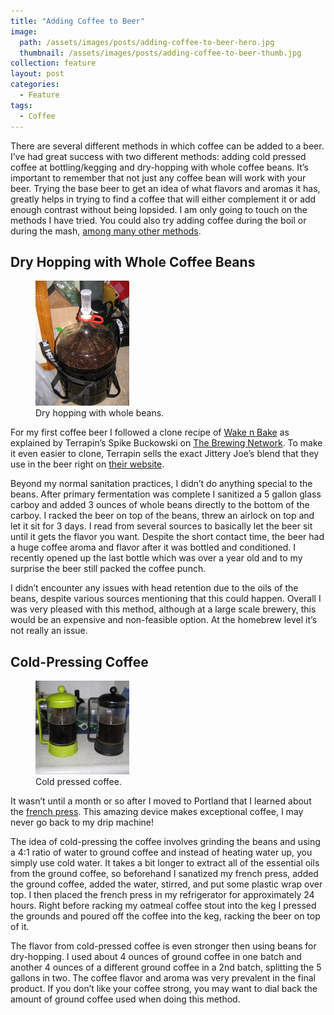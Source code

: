 ```yaml
---
title: "Adding Coffee to Beer"
image:
  path: /assets/images/posts/adding-coffee-to-beer-hero.jpg
  thumbnail: /assets/images/posts/adding-coffee-to-beer-thumb.jpg
collection: feature
layout: post
categories:
  - Feature
tags:
  - Coffee
---
```


There are several different methods in which coffee can be added to a beer. I’ve had
great success with two different methods: adding cold pressed coffee at bottling/kegging
and dry-hopping with whole coffee beans. It’s important to remember that not just any
coffee bean will work with your beer. Trying the base beer to get an idea of what
flavors and aromas it has, greatly helps in trying to find a coffee that will either
complement it or add enough contrast without being lopsided. I am only going to touch
on the methods I have tried. You could also try adding coffee during the boil or
during the mash, [among many other methods](https://www.google.com/search?client=opera&rls=en&q=adding+coffee+to+beer).

## Dry Hopping with Whole Coffee Beans

<figure class="align-right">
  <a href="/assets/images/posts/dry-beaning.jpg">
    <img src="/assets/images/posts/dry-beaning-thumb.jpg" alt="Dry hopping with whole beans" />
  </a>
  <figcaption>Dry hopping with whole beans.</figcaption>
</figure>

For my first coffee beer I followed a clone recipe of [Wake n Bake](https://www.terrapinbeer.com/beer/wake-n-bake) as explained by
Terrapin’s Spike Buckowski on [The Brewing Network](http://www.thebrewingnetwork.com/post1862/). To make it even easier to clone,
Terrapin sells the exact Jittery Joe’s blend that they use in the beer right on
[their website](https://shop.terrapinbeer.com/products/jittery-joes-wake-n-bake-coffee-blend?_pos=1&_sid=6f7978048&_ss=r).

Beyond my normal sanitation practices, I didn’t do anything special to the beans. After
primary fermentation was complete I sanitized a 5 gallon glass carboy and added 3 ounces
of whole beans directly to the bottom of the carboy. I racked the beer on top of the beans,
threw an airlock on top and let it sit for 3 days. I read from several sources to basically
let the beer sit until it gets the flavor you want. Despite the short contact time, the
beer had a huge coffee aroma and flavor after it was bottled and conditioned. I recently
opened up the last bottle which was over a year old and to my surprise the beer still
packed the coffee punch.

I didn’t encounter any issues with head retention due to the oils of the beans, despite
various sources mentioning that this could happen. Overall I was very pleased with this
method, although at a large scale brewery, this would be an expensive and non-feasible
option. At the homebrew level it’s not really an issue.

## Cold-Pressing Coffee

<figure class="align-left">
  <a href="/assets/images/posts/cold-pressed-coffee.jpg">
    <img src="/assets/images/posts/cold-pressed-coffee-thumb.jpg" alt="Cold pressed coffee.">
  </a>
  <figcaption>Cold pressed coffee.</figcaption>
</figure>

It wasn’t until a month or so after I moved to Portland that I learned about the
[french press](https://en.wikipedia.org/wiki/French_press). This amazing device makes
exceptional coffee, I may never go back to my drip machine!

The idea of cold-pressing the coffee involves grinding the beans and using a 4:1 ratio of
water to ground coffee and instead of heating water up, you simply use cold water. It
takes a bit longer to extract all of the essential oils from the ground coffee, so
beforehand I sanatized my french press, added the ground coffee, added the water, stirred,
and put some plastic wrap over top. I then placed the french press in my refrigerator for
approximately 24 hours. Right before racking my oatmeal coffee stout into the keg I pressed
the grounds and poured off the coffee into the keg, racking the beer on top of it.

The flavor from cold-pressed coffee is even stronger then using beans for dry-hopping. I
used about 4 ounces of ground coffee in one batch and another 4 ounces of a different ground
coffee in a 2nd batch, splitting the 5 gallons in two. The coffee flavor and aroma was
very prevalent in the final product. If you don’t like your coffee strong, you may want
to dial back the amount of ground coffee used when doing this method.
